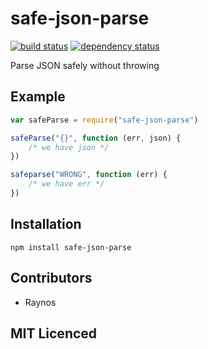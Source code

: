 # safe-json-parse

[![build status][1]][2] [![dependency status][3]][4]

<!-- [![browser support][5]][6] -->

Parse JSON safely without throwing

## Example

```js
var safeParse = require("safe-json-parse")

safeParse("{}", function (err, json) {
    /* we have json */
})

safeparse("WRONG", function (err) {
    /* we have err */
})
```

## Installation

`npm install safe-json-parse`

## Contributors

 - Raynos

## MIT Licenced

  [1]: https://secure.travis-ci.org/Raynos/safe-json-parse.png
  [2]: https://travis-ci.org/Raynos/safe-json-parse
  [3]: https://david-dm.org/Raynos/safe-json-parse.png
  [4]: https://david-dm.org/Raynos/safe-json-parse
  [5]: https://ci.testling.com/Raynos/safe-json-parse.png
  [6]: https://ci.testling.com/Raynos/safe-json-parse
